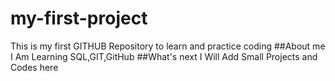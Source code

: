 # my-first-project
This is my first GITHUB Repository to learn and practice coding
##About me
I Am Learning SQL,GIT,GitHub
##What's next
I Will Add Small Projects and Codes here
